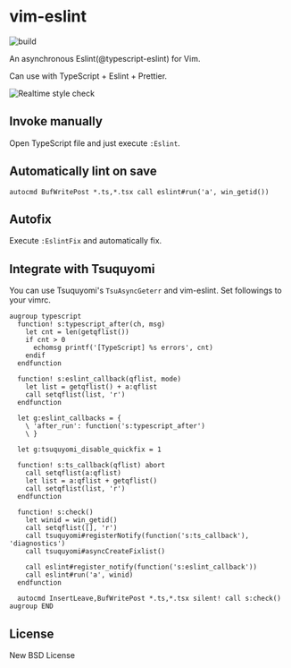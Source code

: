 # vim-eslint

![build](https://github.com/heavenshell/vim-eslint/workflows/build/badge.svg)

An asynchronous Eslint(@typescript-eslint) for Vim.

Can use with TypeScript + Eslint + Prettier.

![Realtime style check](./assets/vim-eslint.gif)

## Invoke manually

Open TypeScript file and just execute `:Eslint`.

## Automatically lint on save

```viml
autocmd BufWritePost *.ts,*.tsx call eslint#run('a', win_getid())
```

## Autofix

Execute `:EslintFix` and automatically fix.

## Integrate with Tsuquyomi

You can use Tsuquyomi's `TsuAsyncGeterr` and vim-eslint.
Set followings to your vimrc.

```viml
augroup typescript
  function! s:typescript_after(ch, msg)
    let cnt = len(getqflist())
    if cnt > 0
      echomsg printf('[TypeScript] %s errors', cnt)
    endif
  endfunction

  function! s:eslint_callback(qflist, mode)
    let list = getqflist() + a:qflist
    call setqflist(list, 'r')
  endfunction

  let g:eslint_callbacks = {
    \ 'after_run': function('s:typescript_after')
    \ }

  let g:tsuquyomi_disable_quickfix = 1

  function! s:ts_callback(qflist) abort
    call setqflist(a:qflist)
    let list = a:qflist + getqflist()
    call setqflist(list, 'r')
  endfunction

  function! s:check()
    let winid = win_getid()
    call setqflist([], 'r')
    call tsuquyomi#registerNotify(function('s:ts_callback'), 'diagnostics')
    call tsuquyomi#asyncCreateFixlist()

    call eslint#register_notify(function('s:eslint_callback'))
    call eslint#run('a', winid)
  endfunction

  autocmd InsertLeave,BufWritePost *.ts,*.tsx silent! call s:check()
augroup END
```

## License

New BSD License
